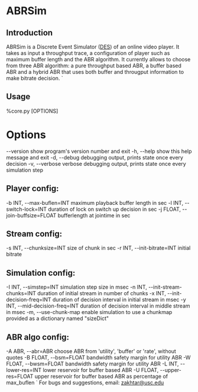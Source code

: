# ABRSim
## Introduction
ABRSim is a Discrete Event Simulator ([DES](https://en.wikipedia.org/wiki/Discrete_event_simulation)) of an online video player. It takes as input a throughput trace, a configuration of player such as maximum buffer length and the ABR algorithm. It currently allows to choose from three ABR algorithm: a pure throughput based ABR, a buffer based ABR and a hybrid ABR that uses both buffer and througput information to make bitrate decision.
`
## Usage 
  %core.py <inputfile> [OPTIONS]

Options
=======
 --version                          show program's version number and exit
 -h, --help                         show this help message and exit
 -d, --debug                        debugging output, prints state once every decision
 -v, --verbose                      verbose debugging output, prints state once every simulation step

Player config:
--------------
  -b INT, --max-buflen=INT          maximum playback buffer length in sec
  -l INT, --switch-lock=INT         duration of lock on switch up decision in sec
  -j FLOAT, --join-buffsize=FLOAT   bufferlength at jointime in sec

Stream config:
--------------
  -s INT, --chunksize=INT           size of chunk in sec
  -r INT, --init-bitrate=INT        initial bitrate

Simulation config:
------------------
  -I INT, --simstep=INT             simulation step size in msec
  -n INT, --init-stream-chunks=INT  duration of initial stream in number of chunks
  -x INT, --init-decision-freq=INT  duration of decision interval in initial stream in msec
  -y INT, --mid-decision-freq=INT   duration of decision interval in middle stream in msec
  -m, --use-chunk-map               enable simulation to use a chunkmap provided as a dictionary named "sizeDict"

ABR algo config:
----------------
  -A ABR, --abr=ABR                 choose ABR from 'utility', 'buffer' or 'rate', without quotes
  -B FLOAT, --bsm=FLOAT             bandwidth safety margin for utility ABR
  -W FLOAT, --bwsm=FLOAT            bandwidth safety margin for utility ABR
  -L INT, --lower-res=INT           lower reservoir for buffer based ABR
  -U FLOAT, --upper-res=FLOAT       upper reservoir for buffer based ABR as percentage of max_buflen
`
For bugs and suggestions, email: zakhtar@usc.edu
